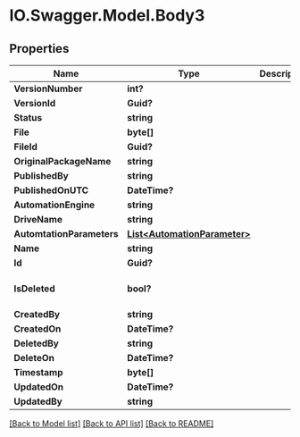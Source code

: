 # IO.Swagger.Model.Body3
## Properties

Name | Type | Description | Notes
------------ | ------------- | ------------- | -------------
**VersionNumber** | **int?** |  | [optional] 
**VersionId** | **Guid?** |  | [optional] 
**Status** | **string** |  | [optional] 
**File** | **byte[]** |  | [optional] 
**FileId** | **Guid?** |  | [optional] 
**OriginalPackageName** | **string** |  | [optional] 
**PublishedBy** | **string** |  | [optional] 
**PublishedOnUTC** | **DateTime?** |  | [optional] 
**AutomationEngine** | **string** |  | [optional] 
**DriveName** | **string** |  | [optional] 
**AutomtationParameters** | [**List&lt;AutomationParameter&gt;**](AutomationParameter.md) |  | [optional] 
**Name** | **string** |  | 
**Id** | **Guid?** |  | [optional] 
**IsDeleted** | **bool?** |  | [optional] [default to false]
**CreatedBy** | **string** |  | [optional] 
**CreatedOn** | **DateTime?** |  | [optional] 
**DeletedBy** | **string** |  | [optional] 
**DeleteOn** | **DateTime?** |  | [optional] 
**Timestamp** | **byte[]** |  | [optional] 
**UpdatedOn** | **DateTime?** |  | [optional] 
**UpdatedBy** | **string** |  | [optional] 

[[Back to Model list]](../README.md#documentation-for-models) [[Back to API list]](../README.md#documentation-for-api-endpoints) [[Back to README]](../README.md)

